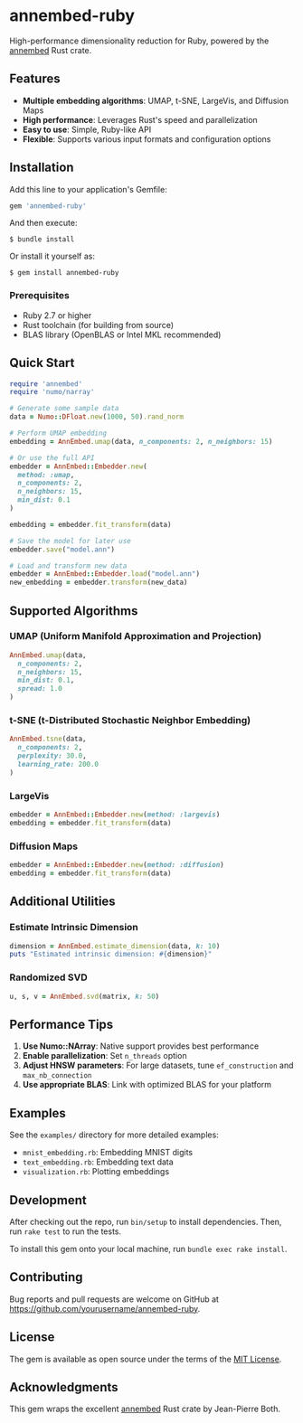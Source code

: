 # annembed-ruby

High-performance dimensionality reduction for Ruby, powered by the [annembed](https://github.com/jean-pierreBoth/annembed) Rust crate.

## Features

- **Multiple embedding algorithms**: UMAP, t-SNE, LargeVis, and Diffusion Maps
- **High performance**: Leverages Rust's speed and parallelization
- **Easy to use**: Simple, Ruby-like API
- **Flexible**: Supports various input formats and configuration options

## Installation

Add this line to your application's Gemfile:

```ruby
gem 'annembed-ruby'
```

And then execute:

    $ bundle install

Or install it yourself as:

    $ gem install annembed-ruby

### Prerequisites

- Ruby 2.7 or higher
- Rust toolchain (for building from source)
- BLAS library (OpenBLAS or Intel MKL recommended)

## Quick Start

```ruby
require 'annembed'
require 'numo/narray'

# Generate some sample data
data = Numo::DFloat.new(1000, 50).rand_norm

# Perform UMAP embedding
embedding = AnnEmbed.umap(data, n_components: 2, n_neighbors: 15)

# Or use the full API
embedder = AnnEmbed::Embedder.new(
  method: :umap,
  n_components: 2,
  n_neighbors: 15,
  min_dist: 0.1
)

embedding = embedder.fit_transform(data)

# Save the model for later use
embedder.save("model.ann")

# Load and transform new data
embedder = AnnEmbed::Embedder.load("model.ann")
new_embedding = embedder.transform(new_data)
```

## Supported Algorithms

### UMAP (Uniform Manifold Approximation and Projection)
```ruby
AnnEmbed.umap(data, 
  n_components: 2,
  n_neighbors: 15,
  min_dist: 0.1,
  spread: 1.0
)
```

### t-SNE (t-Distributed Stochastic Neighbor Embedding)
```ruby
AnnEmbed.tsne(data,
  n_components: 2,
  perplexity: 30.0,
  learning_rate: 200.0
)
```

### LargeVis
```ruby
embedder = AnnEmbed::Embedder.new(method: :largevis)
embedding = embedder.fit_transform(data)
```

### Diffusion Maps
```ruby
embedder = AnnEmbed::Embedder.new(method: :diffusion)
embedding = embedder.fit_transform(data)
```

## Additional Utilities

### Estimate Intrinsic Dimension
```ruby
dimension = AnnEmbed.estimate_dimension(data, k: 10)
puts "Estimated intrinsic dimension: #{dimension}"
```

### Randomized SVD
```ruby
u, s, v = AnnEmbed.svd(matrix, k: 50)
```

## Performance Tips

1. **Use Numo::NArray**: Native support provides best performance
2. **Enable parallelization**: Set `n_threads` option
3. **Adjust HNSW parameters**: For large datasets, tune `ef_construction` and `max_nb_connection`
4. **Use appropriate BLAS**: Link with optimized BLAS for your platform

## Examples

See the `examples/` directory for more detailed examples:
- `mnist_embedding.rb`: Embedding MNIST digits
- `text_embedding.rb`: Embedding text data
- `visualization.rb`: Plotting embeddings

## Development

After checking out the repo, run `bin/setup` to install dependencies. Then, run `rake test` to run the tests.

To install this gem onto your local machine, run `bundle exec rake install`.

## Contributing

Bug reports and pull requests are welcome on GitHub at https://github.com/yourusername/annembed-ruby.

## License

The gem is available as open source under the terms of the [MIT License](https://opensource.org/licenses/MIT).

## Acknowledgments

This gem wraps the excellent [annembed](https://github.com/jean-pierreBoth/annembed) Rust crate by Jean-Pierre Both.